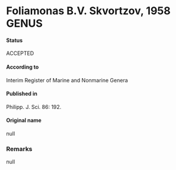 Foliamonas B.V. Skvortzov, 1958 GENUS
=======

#### Status
ACCEPTED

#### According to
Interim Register of Marine and Nonmarine Genera

#### Published in
Philipp. J. Sci. 86: 192.

#### Original name
null

### Remarks
null